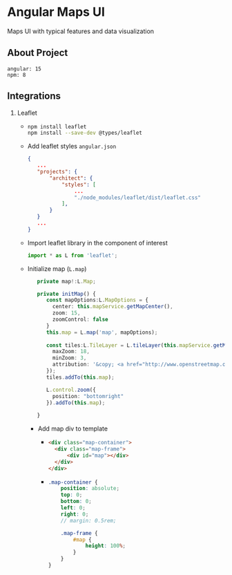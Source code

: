 # Angular Maps UI

Maps UI with typical features and data visualization


## About Project

```text
angular: 15
npm: 8
```

## Integrations

1. Leaflet

   - ```bash
     npm install leaflet
     npm install --save-dev @types/leaflet
     ```

   - Add leaflet styles `angular.json`
     ```json
     {
        ...
        "projects": {
            "architect": {
                "styles": [
                    ...
                    "./node_modules/leaflet/dist/leaflet.css"
                ],
            }
        }
        ...
     }
     ```

    - Import leaflet library in the component of interest
      ```typescript
      import * as L from 'leaflet';
      ```

    - Initialize map (`L.map`)
      ```typescript
         private map!:L.Map;

         private initMap() {
            const mapOptions:L.MapOptions = {
              center: this.mapService.getMapCenter(),
              zoom: 15,
              zoomControl: false
            }
            this.map = L.map('map', mapOptions);
        
            const tiles:L.TileLayer = L.tileLayer(this.mapService.getMapTileLayer(), {
              maxZoom: 18,
              minZoom: 3,
              attribution: '&copy; <a href="http://www.openstreetmap.org/copyright">OpenStreetMap</a>'
            });
            tiles.addTo(this.map);

            L.control.zoom({
              position: "bottomright"
            }).addTo(this.map);
            
         }
      ```

      - Add map div to template
        - ```html
          <div class="map-container">
            <div class="map-frame">
                <div id="map"></div>
            </div>
          </div>  
          ```
          
        - ```scss
          .map-container {
              position: absolute;
              top: 0;
              bottom: 0;
              left: 0;
              right: 0;
              // margin: 0.5rem;

              .map-frame {
                  #map {
                      height: 100%;
                  }
              }
          }
          ```


